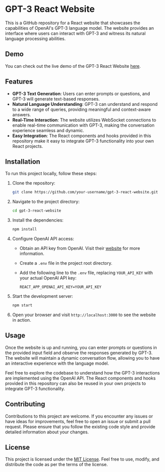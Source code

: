 # GPT-3 React Website

This is a GitHub repository for a React website that showcases the capabilities of OpenAI's GPT-3 language model. The website provides an interface where users can interact with GPT-3 and witness its natural language processing abilities.


## Demo
You can check out the live demo of the GPT-3 React Website [here](https://example.com).

## Features
- **GPT-3 Text Generation**: Users can enter prompts or questions, and GPT-3 will generate text-based responses.
- **Natural Language Understanding**: GPT-3 can understand and respond to a wide range of queries, providing meaningful and context-aware answers.
- **Real-Time Interaction**: The website utilizes WebSocket connections to enable real-time communication with GPT-3, making the conversation experience seamless and dynamic.
- **Easy Integration**: The React components and hooks provided in this repository make it easy to integrate GPT-3 functionality into your own React projects.

## Installation
To run this project locally, follow these steps:

1. Clone the repository:

   ```bash
   git clone https://github.com/your-username/gpt-3-react-website.git
   ```

2. Navigate to the project directory:

   ```bash
   cd gpt-3-react-website
   ```

3. Install the dependencies:

   ```bash
   npm install
   ```

4. Configure OpenAI API access:
   
   - Obtain an API key from OpenAI. Visit their [website](https://openai.com/) for more information.
   - Create a `.env` file in the project root directory.
   - Add the following line to the `.env` file, replacing `YOUR_API_KEY` with your actual OpenAI API key:

     ```
     REACT_APP_OPENAI_API_KEY=YOUR_API_KEY
     ```

5. Start the development server:

   ```bash
   npm start
   ```

6. Open your browser and visit `http://localhost:3000` to see the website in action.

## Usage
Once the website is up and running, you can enter prompts or questions in the provided input field and observe the responses generated by GPT-3. The website will maintain a dynamic conversation flow, allowing you to have an interactive experience with the language model.

Feel free to explore the codebase to understand how the GPT-3 interactions are implemented using the OpenAI API. The React components and hooks provided in this repository can also be reused in your own projects to integrate GPT-3 functionality.

## Contributing
Contributions to this project are welcome. If you encounter any issues or have ideas for improvements, feel free to open an issue or submit a pull request. Please ensure that you follow the existing code style and provide detailed information about your changes.

## License
This project is licensed under the [MIT License](LICENSE). Feel free to use, modify, and distribute the code as per the terms of the license.